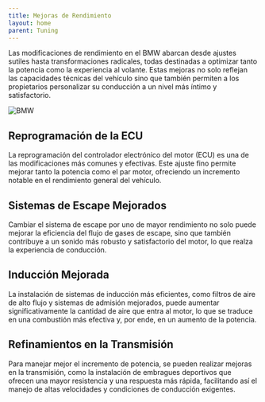 ```yaml
---
title: Mejoras de Rendimiento
layout: home
parent: Tuning
---
```

Las modificaciones de rendimiento en el BMW abarcan desde ajustes sutiles hasta transformaciones radicales, todas destinadas a optimizar tanto la potencia como la experiencia al volante. Estas mejoras no solo reflejan las capacidades técnicas del vehículo sino que también permiten a los propietarios personalizar su conducción a un nivel más íntimo y satisfactorio.

![BMW](https://encrypted-tbn0.gstatic.com/images?q=tbn:ANd9GcSnRB7QBybb4RVHdCtpAAZGqvWFNzm_9Bz5Gg&s)

## Reprogramación de la ECU
La reprogramación del controlador electrónico del motor (ECU) es una de las modificaciones más comunes y efectivas. Este ajuste fino permite mejorar tanto la potencia como el par motor, ofreciendo un incremento notable en el rendimiento general del vehículo.

## Sistemas de Escape Mejorados
Cambiar el sistema de escape por uno de mayor rendimiento no solo puede mejorar la eficiencia del flujo de gases de escape, sino que también contribuye a un sonido más robusto y satisfactorio del motor, lo que realza la experiencia de conducción.

## Inducción Mejorada
La instalación de sistemas de inducción más eficientes, como filtros de aire de alto flujo y sistemas de admisión mejorados, puede aumentar significativamente la cantidad de aire que entra al motor, lo que se traduce en una combustión más efectiva y, por ende, en un aumento de la potencia.

## Refinamientos en la Transmisión
Para manejar mejor el incremento de potencia, se pueden realizar mejoras en la transmisión, como la instalación de embragues deportivos que ofrecen una mayor resistencia y una respuesta más rápida, facilitando así el manejo de altas velocidades y condiciones de conducción exigentes.
